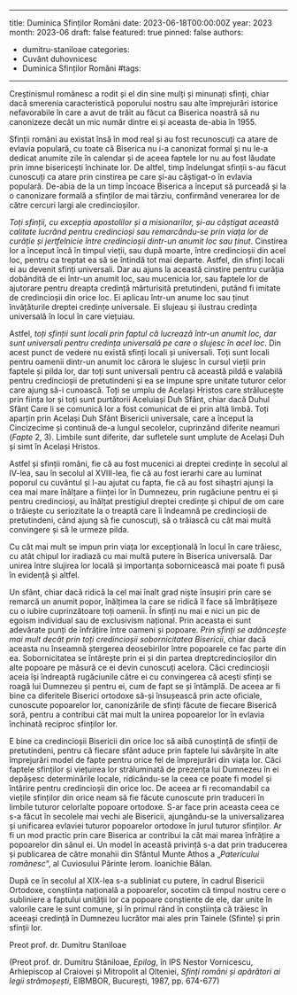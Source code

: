 
---
title: Duminica Sfinților Români
date: 2023-06-18T00:00:00Z
year: 2023
month: 2023-06
draft: false
featured: true
pinned: false
authors: 
  - dumitru-staniloae
categories:
  - Cuvânt duhovnicesc
  - Duminica Sfinților Români
#tags:
---
Creștinismul românesc a rodit și el din sine mulți și minunați sfinți, chiar dacă smerenia caracteristică poporului nostru sau alte împrejurări istorice nefavorabile în care a avut de trăit au făcut ca Biserica noastră să nu canonizeze decât un mic număr dintre ei și aceasta de-abia în 1955.

Sfinții români au existat însă în mod real și au fost recunoscuți ca atare de evlavia populară, cu toate că Biserica nu i-a canonizat formal și nu le-a dedicat anumite zile în calendar și de aceea faptele lor nu au fost lăudate prin imne bisericești închinate lor. De altfel, timp îndelungat sfinții s-au făcut cunoscuți ca atare prin cinstirea pe care și-au câștigat-o în evlavia populară. De-abia de la un timp încoace Biserica a început să purceadă și la o canonizare formală a sfinților de mai târziu, confirmând venerarea lor de către cercuri largi ale credincioșilor.

_Toți sfinții, cu excepția apostolilor și a misionarilor, și-au câștigat această calitate lucrând pentru credincioși sau remarcându-se prin viața lor de curăție și jertfelnicie între credincioșii dintr-un anumit loc sau ținut_. Cinstirea lor a început încă în timpul vieții, sau după moarte, între credincioșii din acel loc, pentru ca treptat ea să se întindă tot mai departe. Astfel, din sfinți locali ei au devenit sfinți universali. Dar au ajuns la această cinstire pentru curăția dobândită de ei într-un anumit loc, sau mucenicia lor, sau faptele lor de ajutorare pentru dreapta credință mărturisită pretutindeni, putând fi imitate de credincioșii din orice loc. Ei aplicau într-un anume loc sau ținut învățăturile dreptei credințe universale. Ei slujeau și ilustrau credința universală în locul în care viețuiau.

Astfel, _toți sfinții sunt locali prin faptul că lucrează într-un anumit loc, dar sunt universali pentru credința universală pe care o slujesc în acel loc_. Din acest punct de vedere nu există sfinți locali și universali. Toți sunt locali pentru oamenii dintr-un anumit loc cărora le slujesc în cursul vieții prin faptele și pilda lor, dar toți sunt universali pentru că această pildă e valabilă pentru credincioșii de pretutindeni și ea se impune spre unitate tuturor celor care ajung să-i cunoască. Toți se umplu de Același Hristos care strălucește prin ființa lor și toți sunt purtătorii Aceluiași Duh Sfânt, chiar dacă Duhul Sfânt Care li se comunică lor a fost comunicat de ei prin altă limbă. Toți aparțin prin Același Duh Sfânt Bisericii universale, care a început la Cincizecime și continuă de-a lungul secolelor, cuprinzând diferite neamuri (_Fapte_ 2, 3). Limbile sunt diferite, dar sufletele sunt umplute de Același Duh și simt în Același Hristos.

Astfel și sfinții români, fie că au fost mucenici ai dreptei credințe în secolul al IV-lea, sau în secolul al XVIII-lea, fie că au fost ierarhi care au luminat poporul cu cuvântul și l-au ajutat cu fapta, fie că au fost sihaștri ajunși la cea mai mare înălțare a ființei lor în Dumnezeu, prin rugăciune pentru ei și pentru credincioși, au înălțat prestigiul dreptei credințe și chipul de om care o trăiește cu seriozitate la o treaptă care îi îndeamnă pe credincioșii de pretutindeni, când ajung să fie cunoscuți, să o trăiască cu cât mai multă convingere și să le urmeze pilda.

Cu cât mai mult se impun prin viața lor excepțională în locul în care trăiesc, cu atât chipul lor iradiază cu mai multă putere în Biserica universală. Dar unirea între slujirea lor locală și importanța sobornicească mai poate fi pusă în evidență și altfel.

Un sfânt, chiar dacă ridică la cel mai înalt grad niște însușiri prin care se remarcă un anumit popor, înălțimea la care se ridică îl face să îmbrățișeze cu o iubire cuprinzătoare toți oamenii. În sfinți nu mai e nici un pic de egoism individual sau de exclusivism național. Prin aceasta ei sunt adevărate punți de înfrățire între oameni și popoare. _Prin sfinți se adâncește mai mult decât prin toți credincioșii sobornicitatea Bisericii_, chiar dacă aceasta nu înseamnă ștergerea deosebirilor între popoarele ce fac parte din ea. Sobornicitatea se întărește prin ei și din partea dreptcredincioșilor din alte popoare pe măsură ce ei devin cunoscuți acelora. Căci credincioșii aceia își îndreaptă rugăciunile către ei cu convingerea că acești sfinți se roagă lui Dumnezeu și pentru ei, cum de fapt se și întâmplă. De aceea ar fi bine ca diferitele Biserici ortodoxe să-și însușească prin acte oficiale, cunoscute popoarelor lor, canonizările de sfinți făcute de fiecare Biserică soră, pentru a contribui cât mai mult la unirea popoarelor lor în evlavia închinată reciproc sfinților lor.

E bine ca credincioșii Bisericii din orice loc să aibă cunoștință de sfinții de pretutindeni, pentru că fiecare sfânt aduce prin faptele lui săvârșite în alte împrejurări model de fapte pentru orice fel de împrejurări din viața lor. Căci faptele sfinților și viețuirea lor străluminată de prezența lui Dumnezeu în ei depășesc determinările locale, ridicându-se la ceea ce poate fi model și întărire pentru credincioșii din orice loc. De aceea ar fi recomandabil ca viețile sfinților din orice neam să fie făcute cunoscute prin traduceri în limbile tuturor celorlalte popoare ortodoxe. S-ar face prin aceasta ceea ce s-a făcut în secolele mai vechi ale Bisericii, ajungându-se la universalizarea și unificarea evlaviei tuturor popoarelor ortodoxe în jurul tuturor sfinților. Ar fi un mod practic prin care Biserica ar contribui la cât mai marea înfrățire a popoarelor din sânul ei. Un model în această privință s-a dat prin traducerea și publicarea de către monahii din Sfântul Munte Athos a „_Patericului românesc_“, al Cuviosului Părinte Ierom. Ioanichie Bălan.

După ce în secolul al XIX-lea s-a subliniat cu putere, în cadrul Bisericii Ortodoxe, conștiința națională a popoarelor, socotim că timpul nostru cere o subliniere a faptului unității lor ca popoare conștiente de ele, dar unite în valorile care le sunt comune, și în primul rând în conștiința că trăiesc în aceeași credință în Dumnezeu lucrător mai ales prin Tainele (Sfinte) și prin sfinții lor.

Preot prof. dr. Dumitru Staniloae

(Preot prof. dr. Dumitru Stăniloae, _Epilog_, în IPS Nestor Vornicescu, Arhiepiscop al Craiovei și Mitropolit al Olteniei, _Sfinți români și apărători ai legii strămoșești_, EIBMBOR, București, 1987, pp. 674-677)